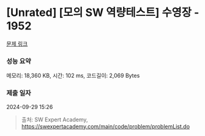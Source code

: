 # [Unrated] [모의 SW 역량테스트] 수영장 - 1952 

[문제 링크](https://swexpertacademy.com/main/code/problem/problemDetail.do?contestProbId=AV5PpFQaAQMDFAUq) 

### 성능 요약

메모리: 18,360 KB, 시간: 102 ms, 코드길이: 2,069 Bytes

### 제출 일자

2024-09-29 15:26



> 출처: SW Expert Academy, https://swexpertacademy.com/main/code/problem/problemList.do